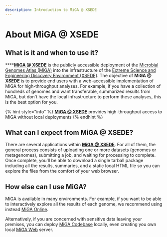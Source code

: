 ```yaml
---
description: Introduction to MiGA @ XSEDE
---
```


# About MiGA @ XSEDE

## What is it and when to use it?

\*\*\*\*[**MiGA @ XSEDE**](https://xsede.microbial-genomes.org/) is the publicly accessible deployment of the [Microbial Genomes Atlas \(MiGA\)](https://manual.microbial-genomes.org/) into the infrastructure of the [Extreme Science and Engineering Discovery Environment \(XSEDE\)](https://www.xsede.org/). The objective of **MiGA @ XSEDE** is to provide end users with a web-accessible implementation of MiGA for high-throughput analyses. For example, if you have a collection of hundreds of genomes and want transferable, summarized results from MiGA, but don't have the local infrastructure to perform these analyses, this is the best option for you.

{% hint style="info" %}
 [**MiGA @ XSEDE**](https://xsede.microbial-genomes.org/) provides high-throughput access to MiGA without local deployments
{% endhint %}

## What can I expect from MiGA @ XSEDE?

There are several applications within [**MiGA @ XSEDE**](https://xsede.microbial-genomes.org/). For all of them, the general process consists of uploading one or more datasets \(genomes or metagenomes\), submitting a job, and waiting for processing to complete. Once complete, you'll be able to download a single tarball package including all the results, summaries, and a static local HTML file so you can explore the files from the comfort of your web browser.

## How else can I use MiGA?

MiGA is available in many environments. For example, if you want to be able to interactively explore all the results of each genome, we recommend using instead [MiGA Online](http://microbial-genomes.org/).

Alternatively, if you are concerned with sensitive data leaving your premises, you can deploy [MiGA Codebase](http://code.microbial-genomes.org/miga) locally, even creating you own local [MiGA Web](http://code.microbial-genomes.org/miga-web) server.



